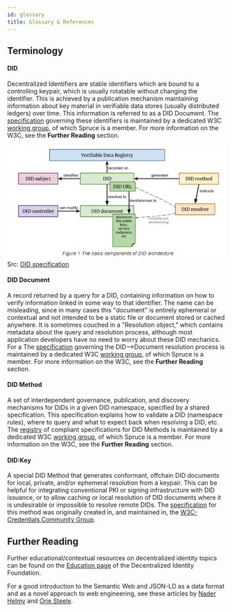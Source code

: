 ```yaml
---
id: glossary
title: Glossary & References
---
```


## Terminology

#### **DID** 
Decentralized Identifiers are stable identifiers which are bound to a controlling keypair, which is usually rotatable without changing the identifier. This is achieved by a publication mechanism maintaining information about key material in verifiable data stores (usually distributed ledgers) over time. This information is referred to as a DID Document. The [specification](https://www.w3.org/TR/did-core/) governing these identifiers is maintained by a dedicated W3C [working group](https://www.w3.org/2019/did-wg/), of which Spruce is a member. For more information on the W3C, see the **Further Reading** section.

![Architecture Diagram](did-core_architecture.png)
Src: [DID specification](https://www.w3.org/TR/did-core/#architecture-overview)

#### DID Document
A record returned by a query for a DID, containing information on how to verify information linked in some way to that identifier. The name can be misleading, since in many cases this "document" is entirely ephemeral or contextual and not intended to be a static file or document stored or cached anywhere.  It is sometimes couched in a "Resolution object," which contains metadata about the query and resolution process, although most application developers have no need to worry about these DID mechanics. For a The [specification](https://w3c-ccg.github.io/did-resolution/) governing the DID-->Document resolution process is maintained by a dedicated W3C [working group](https://www.w3.org/2019/did-wg/), of which Spruce is a member. For more information on the W3C, see the **Further Reading** section.
#### DID Method
A set of interdependent governance, publication, and discovery mechanisms for DIDs in a given DID namespace, specified by a shared specification. This specification explains how to validate a DID (namespace rules), where to query and what to expect back when resolving a DID, etc. The [registry](https://w3c.github.io/did-spec-registries/#did-methods) of compliant specifications for DID Methods is maintained by a dedicated W3C [working group](https://www.w3.org/2019/did-wg/), of which Spruce is a member. For more information on the W3C, see the **Further Reading** section.
#### DID:Key
A special DID Method that generates conformant, offchain DID documents for local, private, and/or ephemeral resolution from a keypair. This can be helpful for integrating conventional PKI or signing infrastructure with DID issuance, or to allow caching or local resolution of DID documents where it is undesirable or impossible to resolve remote DIDs. The [specification](https://w3c-ccg.github.io/did-method-key/) for this method was originally created in, and maintained in, the [W3C-Credentials Community Group](https://w3c-ccg.github.io/).
  
## Further Reading

Further educational/contextual resources on decentralized identity topics can be found on the [Education page](https://identity.foundation/education/) of the Decentralized Identity Foundation.

For a good introduction to the Semantic Web and JSON-LD as a data format and as a novel approach to web engineering, see these articles by [Nader Helmy](https://medium.com/mattr-global/learn-concepts-semantic-web-250784d6a49f) and [Orie Steele](https://medium.com/transmute-techtalk/on-json-ld-and-the-semantics-of-identity-42d051d3ce14).
